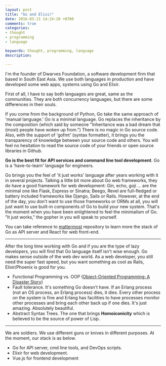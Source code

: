 ```yaml
---
layout: post
title: "Go and Elixir"
date: 2016-03-11 14:24:20 +0700
comments: true
categories: 
- thought
- programming
- language

keywords: thought, programming, language
description: 

---
```


I'm the founder of Dwarves Foundation, a software development firm that based in South East Asia. We use both languages in production and have developed some web apps, systems using Go and Elixir.

First of all, I have to say both languages are great, same as the communities. They are both concurrency languages, but there are some differences in their souls.

If you come from the background of Python, Go take the same approach of 'manual language.' Go is a minimal language. Go replaces the inheritance by the composition (which said by someone "Inheritance was a bad dream that (most) people have woken up from.") There is no magic in Go source code. Also, with the support of 'gofmt' (syntax formatter), it brings you the transparency of knowledge between your source code and others. You will feel no hesitation to read the source code of your friends or open source libraries in Github.

**Go is the best fit for API services and command line tool development**. Go is a 'have-to-learn' language for engineers.

Go brings you the feel of 'it just works' language after years working with it in several projects. Talking a little bit more about Go web frameworks, they do have a good framework for web development: Gin, echo, goji ... are the minimal one like Flask, Express or Sinatra; Beego, Revel are full-fledged or battery included frameworks like Django, Sails or Rails. However, at the end of the day, you don't want to use those frameworks or ORMs at all, you will just want to use built-in components of Go to build your new system. That's the moment when you have been enlightened to feel the minimalism of Go. "It just works," the gopher in you will speak to yourself.

You can take reference to [mattermost](https://github.com/mattermost/mattermost-server) repository to learn more the stack of Go as API server and React for web front-end.

---

After the long time working with Go and if you are the type of lazy developers, you will find that Go language itself isn't wise enough. Go makes sense outside of the web dev world. As a web developer, you still need the super fast speed, but you want something as cool as Rails, Elixir/Phoenix is good for you.

- Functional Programming vs. OOP ([Object-Oriented Programming: A Disaster Story](https://medium.com/@brianwill/object-oriented-programming-a-personal-disaster-1b044c2383ab))
- Fault tolerance. It's something Go doesn't have. If an Erlang process (not an OS process, an Erlang process) dies, it dies. Every other process on the system is fine and Erlang has facilities to have processes monitor other processes and bring each other back up if one dies. It's just amazing. Absolutely beautiful.
- Abstract Syntax Trees. The one that brings **Homoiconicity** which is believed to be the source of power of Lisp.

---

We are soldiers. We use different guns or knives in different purposes.
At the moment, our stack is as below.

- Go for API server, cmd line tools, and DevOps scripts.
- Elixir for web development.
- Vue.js for frontend development